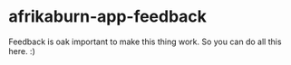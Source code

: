 # afrikaburn-app-feedback
Feedback is oak important to make this thing work.  So you can do all this here. :)
